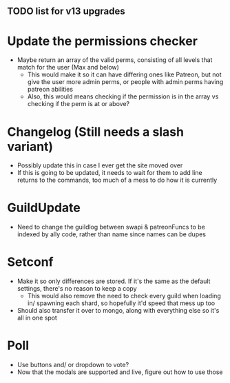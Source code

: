 ## TODO list for v13 upgrades

# Update the permissions checker
- Maybe return an array of the valid perms, consisting of all levels that match for the user (Max and below)
    * This would make it so it can have differing ones like Patreon, but not give the user more admin perms, or people with admin perms having patreon abilities
    * Also, this would means checking if the permission is in the array vs checking if the perm is at or above?

# Changelog  (Still needs a slash variant)
- Possibly update this in case I ever get the site moved over
- If this is going to be updated, it needs to wait for them to add line returns to the commands, too much of a mess to do how it is currently

# GuildUpdate
- Need to change the guildlog between swapi & patreonFuncs to be indexed by ally code, rather than name since names can be dupes

# Setconf
- Make it so only differences are stored. If it's the same as the default settings, there's no reason to keep a copy
    * This would also remove the need to check every guild when loading in/ spawning each shard, so hopefully it'd speed that mess up too
- Should also transfer it over to mongo, along with everything else so it's all in one spot

# Poll
- Use buttons and/ or dropdown to vote?
- Now that the modals are supported and live, figure out how to use those

